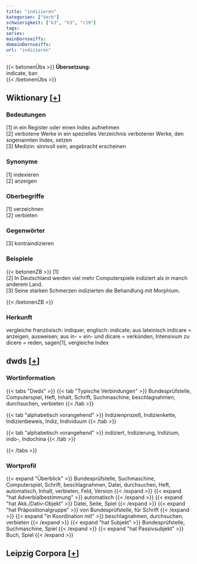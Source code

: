 ```yaml
---
title: "indizieren"
kategorien: ["Verb"]
schwierigkeit: ["k3", "h3", "r19"]
tags:
series:
mainDornseiffs:
domainDornseiffs:
url: "indizieren"
---
```


{{< betonenÜbs >}}
**Übersetzung:**  
indicate, ban  
{{< /betonenÜbs >}}

## Wiktionary [[+](https://de.wiktionary.org/wiki/indizieren)]

### Bedeutungen
[1] in ein Register oder einen Index aufnehmen  
[2] verbotene Werke in ein spezielles Verzeichnis verbotener Werke, den sogenannten Index, setzen  
[3] Medizin: sinnvoll sein, angebracht erscheinen  

### Synonyme
[1] indexieren  
[2] anzeigen  

### Oberbegriffe
[1] verzeichnen  
[2] verbieten  

### Gegenwörter
[3] kontraindizieren  

### Beispiele
{{< betonenZB >}}
[1]  
[2] In Deutschland werden viel mehr Computerspiele indiziert als in manch anderem Land.  
[3] Seine starken Schmerzen indizierten die Behandlung mit Morphium.  

{{< /betonenZB >}}
### Herkunft
vergleiche französisch: indiquer, englisch: indicate; aus lateinisch indicare = anzeigen, ausweisen; aus in- = ein- und dicare = verkünden, Intensivum zu dicere = reden, sagen[1], vergleiche Index  



## dwds [[+](https://www.dwds.de/wb/indizieren)]

### Wortinformation
{{< tabs "Dwds" >}}
{{< tab "Typische Verbindungen" >}}
Bundesprüfstelle, Computerspiel, Heft, Inhalt, Schrift, Suchmaschine, beschlagnahmen, durchsuchen, verbieten
{{< /tab >}}

{{< tab "alphabetisch vorangehend" >}}
Indizienprozeß, Indizienkette, Indizienbeweis, Indiz, Individuum
{{< /tab >}}

{{< tab "alphabetisch vorangehend" >}}
indiziert, Indizierung, Indizium, indo-, Indochina
{{< /tab >}}

{{< /tabs >}}

### Wortprofil
{{< expand "Überblick" >}} Bundesprüfstelle, Suchmaschine, Computerspiel, Schrift, beschlagnahmen, Datei, durchsuchen, Heft, automatisch, Inhalt, verbieten, Feld, Version {{< /expand >}}
{{< expand "hat Adverbialbestimmung" >}} automatisch {{< /expand >}}
{{< expand "hat Akk./Dativ-Objekt" >}} Datei, Seite, Spiel {{< /expand >}}
{{< expand "hat Präpositionalgruppe" >}} von Bundesprüfstelle, für Schrift {{< /expand >}}
{{< expand "in Koordination mit" >}} beschlagnahmen, durchsuchen, verbieten {{< /expand >}}
{{< expand "hat Subjekt" >}} Bundesprüfstelle, Suchmaschine, Spiel {{< /expand >}}
{{< expand "hat Passivsubjekt" >}} Buch, Spiel {{< /expand >}}

## Leipzig Corpora [[+](https://corpora.uni-leipzig.de/en/res?word=indizieren&corpusId=deu_newscrawl-public_2018)]

